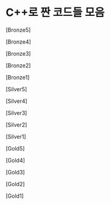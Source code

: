 # C++로 짠 코드들 모음
[Bronze5]

[Bronze4]

[Bronze3]

[Bronze2]

[Bronze1]

[Silver5]

[Silver4]

[Silver3]

[Silver2]

[Silver1]

[Gold5]

[Gold4]

[Gold3]

[Gold2]

[Gold1]
